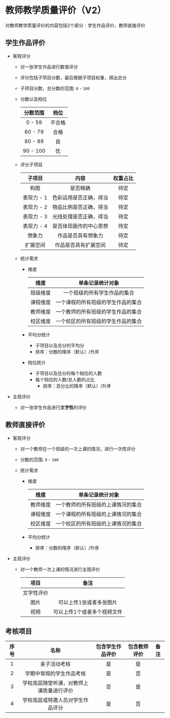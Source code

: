 # 教师教学质量评价（V2）

对教师教学质量评价的内容包括2个部分：学生作品评价，教师直接评价

## 学生作品评价
* 客观评分
   * 对一张学生作品进行数值评分
   * 评分包括子项目分数，最后根据子项目权重，得出总分
   * 子项目分数，总分数的范围: `0` - `100`
   * 分数以及档位
  
     | 分数范围 | 档位 |
     | :--: | :--: |
     | 0 - 59 | 不合格 |
     | 60 - 79 | 合格 |
     | 80 - 89 | 良 |
     | 90 - 100 | 优 |
      
   * 评分子项目

     | 子项目 | 内容 | 权重占比 |
     | :--: | :--: | :--: | 
     | 构图 | 是否精确 | 待定 |
     | 表现力 - 1 | 色彩运用是否正确，得当 | 待定 |
     | 表现力 - 2 | 物品比例是否正确，得当 | 待定 |
     | 表现力 - 3 | 光线处理是否正确，得当 | 待定 |
     | 表现力 - 4 | 是否体现画作的中心思想 | 待定 |
     | 想象力 | 作品是否具有想象力 | 待定 |
     | 扩展空间 | 作品是否具有扩展空间 | 待定 |

  * 统计需求
    * 维度
       
      | 维度 | 单条记录统计对象 |
      | :--: | :--: |
      | 班级维度 | 一个班级的所有学生作品的集合 |
      | 课程维度 | 一个课程的所有班级的学生作品的集合 |
      | 教师维度 | 一个教师的所有班级的学生作品的集合 |
      | 校区维度 | 一个校区的所有班级的学生作品的集合 |

    * 平均分统计
      * 子项目以及总分的平均分
      * 排序：分数的降序（默认）/升序
    * 档位统计
      * 子项目以及总分的每个档位的人数 
      * 每个档位的人数/总人数的占比
         * 排序：百分比的降序（默认）/升序

* 主观评价
  * 对一张学生作品进行**文字性**的评价

## 教师直接评价
* 客观评分
  * 对一个教师在一个班级的一次上课的情况，进行一次性评分
  * 分数的范围: `0` - `100`
  * 统计需求
  
    * 维度 

      | 维度 | 单条记录统计对象 |
      | :--: | :--: |
      | 教师维度 | 一个教师的所有班级的上课情况的集合 |
      | 课程维度 | 一个课程的所有班级的上课情况的集合 |
      | 校区维度 | 一个校区的所有班级的上课情况的集合 |

    * 平均分统计
      * 排序：分数的降序（默认）/升序

* 主观评价
  * 对一个教师一次上课的情况进行主观评价

    | 项目 | 备注 |
    | :--: | :--: |
    | 文字性评价 |
    |  图片 | 可以上传1张或者多张图片 |
    | 视频 | 可以上传1个或者多个视频文件 |
   

## 考核项目

| 序号 | 名称 | 包含学生作品评价 | 包含教师评价 | 备注 |
| :--: | :--: | :--: | :--: | :--: |
| 1 | 亲子活动考核 | 是 | 是 | |
| 2 | 学期中常规的学生作品考核 | 是 | 否 | |
| 3 | 学校高层随堂听课，对教师上课质量进行评价 | 否 | 是 | |
| 4 | 学校高层或特邀人员对学生作品评分 | 是 | 否 | |
